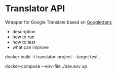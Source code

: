 # Translator API
Wrapper for Google Translate based on [Googletrans](https://github.com/ssut/py-googletrans)
- description
- how to run
- how to test
- what can improve

docker build -t translator-project --target test .

docker-compose --env-file ./dev.env up